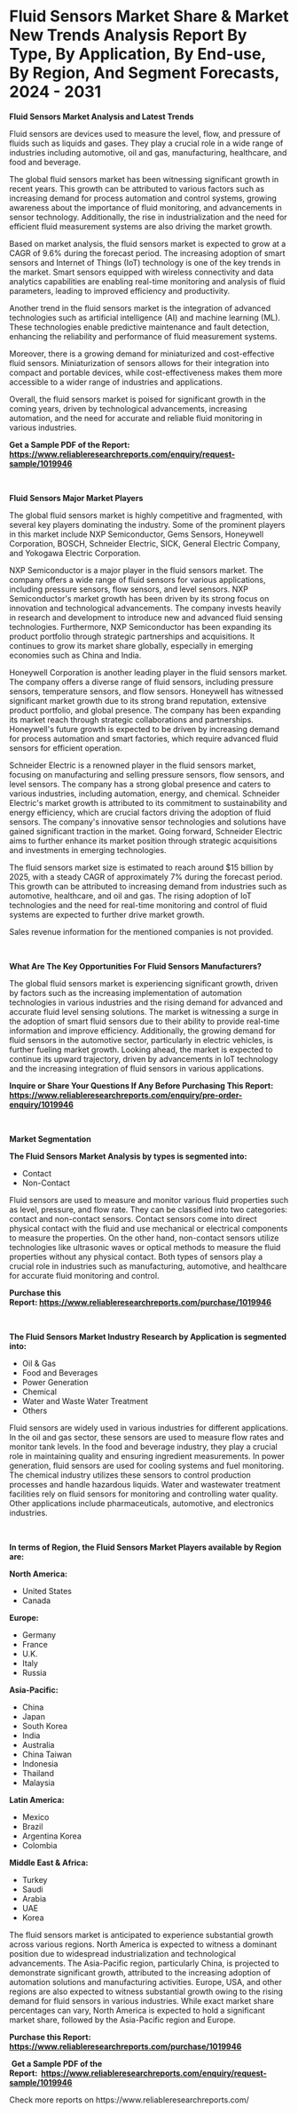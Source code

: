 <p><h1>Fluid Sensors Market Share & Market New Trends Analysis Report By Type, By Application, By End-use, By Region, And Segment Forecasts, 2024 - 2031</h1></p><p><strong>Fluid Sensors Market Analysis and Latest Trends</strong></p>
<p><p>Fluid sensors are devices used to measure the level, flow, and pressure of fluids such as liquids and gases. They play a crucial role in a wide range of industries including automotive, oil and gas, manufacturing, healthcare, and food and beverage.</p><p>The global fluid sensors market has been witnessing significant growth in recent years. This growth can be attributed to various factors such as increasing demand for process automation and control systems, growing awareness about the importance of fluid monitoring, and advancements in sensor technology. Additionally, the rise in industrialization and the need for efficient fluid measurement systems are also driving the market growth.</p><p>Based on market analysis, the fluid sensors market is expected to grow at a CAGR of 9.6% during the forecast period. The increasing adoption of smart sensors and Internet of Things (IoT) technology is one of the key trends in the market. Smart sensors equipped with wireless connectivity and data analytics capabilities are enabling real-time monitoring and analysis of fluid parameters, leading to improved efficiency and productivity.</p><p>Another trend in the fluid sensors market is the integration of advanced technologies such as artificial intelligence (AI) and machine learning (ML). These technologies enable predictive maintenance and fault detection, enhancing the reliability and performance of fluid measurement systems.</p><p>Moreover, there is a growing demand for miniaturized and cost-effective fluid sensors. Miniaturization of sensors allows for their integration into compact and portable devices, while cost-effectiveness makes them more accessible to a wider range of industries and applications.</p><p>Overall, the fluid sensors market is poised for significant growth in the coming years, driven by technological advancements, increasing automation, and the need for accurate and reliable fluid monitoring in various industries.</p></p>
<p><strong>Get a Sample PDF of the Report:&nbsp; <a href="https://www.reliableresearchreports.com/enquiry/request-sample/1019946">https://www.reliableresearchreports.com/enquiry/request-sample/1019946</a></strong></p>
<p>&nbsp;</p>
<p><strong>Fluid Sensors Major Market Players</strong></p>
<p><p>The global fluid sensors market is highly competitive and fragmented, with several key players dominating the industry. Some of the prominent players in this market include NXP Semiconductor, Gems Sensors, Honeywell Corporation, BOSCH, Schneider Electric, SICK, General Electric Company, and Yokogawa Electric Corporation. </p><p>NXP Semiconductor is a major player in the fluid sensors market. The company offers a wide range of fluid sensors for various applications, including pressure sensors, flow sensors, and level sensors. NXP Semiconductor's market growth has been driven by its strong focus on innovation and technological advancements. The company invests heavily in research and development to introduce new and advanced fluid sensing technologies. Furthermore, NXP Semiconductor has been expanding its product portfolio through strategic partnerships and acquisitions. It continues to grow its market share globally, especially in emerging economies such as China and India.</p><p>Honeywell Corporation is another leading player in the fluid sensors market. The company offers a diverse range of fluid sensors, including pressure sensors, temperature sensors, and flow sensors. Honeywell has witnessed significant market growth due to its strong brand reputation, extensive product portfolio, and global presence. The company has been expanding its market reach through strategic collaborations and partnerships. Honeywell's future growth is expected to be driven by increasing demand for process automation and smart factories, which require advanced fluid sensors for efficient operation.</p><p>Schneider Electric is a renowned player in the fluid sensors market, focusing on manufacturing and selling pressure sensors, flow sensors, and level sensors. The company has a strong global presence and caters to various industries, including automation, energy, and chemical. Schneider Electric's market growth is attributed to its commitment to sustainability and energy efficiency, which are crucial factors driving the adoption of fluid sensors. The company's innovative sensor technologies and solutions have gained significant traction in the market. Going forward, Schneider Electric aims to further enhance its market position through strategic acquisitions and investments in emerging technologies.</p><p>The fluid sensors market size is estimated to reach around $15 billion by 2025, with a steady CAGR of approximately 7% during the forecast period. This growth can be attributed to increasing demand from industries such as automotive, healthcare, and oil and gas. The rising adoption of IoT technologies and the need for real-time monitoring and control of fluid systems are expected to further drive market growth.</p><p>Sales revenue information for the mentioned companies is not provided.</p></p>
<p>&nbsp;</p>
<p><strong>What Are The Key Opportunities For Fluid Sensors Manufacturers?</strong></p>
<p><p>The global fluid sensors market is experiencing significant growth, driven by factors such as the increasing implementation of automation technologies in various industries and the rising demand for advanced and accurate fluid level sensing solutions. The market is witnessing a surge in the adoption of smart fluid sensors due to their ability to provide real-time information and improve efficiency. Additionally, the growing demand for fluid sensors in the automotive sector, particularly in electric vehicles, is further fueling market growth. Looking ahead, the market is expected to continue its upward trajectory, driven by advancements in IoT technology and the increasing integration of fluid sensors in various applications.</p></p>
<p><strong>Inquire or Share Your Questions If Any Before Purchasing This Report: <a href="https://www.reliableresearchreports.com/enquiry/pre-order-enquiry/1019946">https://www.reliableresearchreports.com/enquiry/pre-order-enquiry/1019946</a></strong></p>
<p>&nbsp;</p>
<p><strong>Market Segmentation</strong></p>
<p><strong>The Fluid Sensors Market Analysis by types is segmented into:</strong></p>
<p><ul><li>Contact</li><li>Non-Contact</li></ul></p>
<p><p>Fluid sensors are used to measure and monitor various fluid properties such as level, pressure, and flow rate. They can be classified into two categories: contact and non-contact sensors. Contact sensors come into direct physical contact with the fluid and use mechanical or electrical components to measure the properties. On the other hand, non-contact sensors utilize technologies like ultrasonic waves or optical methods to measure the fluid properties without any physical contact. Both types of sensors play a crucial role in industries such as manufacturing, automotive, and healthcare for accurate fluid monitoring and control.</p></p>
<p><strong>Purchase this Report:&nbsp;<a href="https://www.reliableresearchreports.com/purchase/1019946">https://www.reliableresearchreports.com/purchase/1019946</a></strong></p>
<p>&nbsp;</p>
<p><strong>The Fluid Sensors Market Industry Research by Application is segmented into:</strong></p>
<p><ul><li>Oil & Gas</li><li>Food and Beverages</li><li>Power Generation</li><li>Chemical</li><li>Water and Waste Water Treatment</li><li>Others</li></ul></p>
<p><p>Fluid sensors are widely used in various industries for different applications. In the oil and gas sector, these sensors are used to measure flow rates and monitor tank levels. In the food and beverage industry, they play a crucial role in maintaining quality and ensuring ingredient measurements. In power generation, fluid sensors are used for cooling systems and fuel monitoring. The chemical industry utilizes these sensors to control production processes and handle hazardous liquids. Water and wastewater treatment facilities rely on fluid sensors for monitoring and controlling water quality. Other applications include pharmaceuticals, automotive, and electronics industries.</p></p>
<p>&nbsp;</p>
<p><strong>In terms of Region, the Fluid Sensors Market Players available by Region are:</strong></p>
<p>
    <p> <strong> North America: </strong>
        <ul>
            <li>United States</li>
            <li>Canada</li>
        </ul>
        </p> 
    <p> <strong> Europe: </strong>
        <ul>
            <li>Germany</li>
            <li>France</li>
            <li>U.K.</li>
            <li>Italy</li>
            <li>Russia</li>
        </ul>
        </p> 
    <p> <strong> Asia-Pacific: </strong>
        <ul>
            <li>China</li>
            <li>Japan</li>
            <li>South Korea</li>
            <li>India</li>
            <li>Australia</li>
            <li>China Taiwan</li>
            <li>Indonesia</li>
            <li>Thailand</li>
            <li>Malaysia</li>
        </ul>
        </p> 
    <p> <strong> Latin America: </strong>
        <ul>
            <li>Mexico</li>
            <li>Brazil</li>
            <li>Argentina Korea</li>
            <li>Colombia</li>
        </ul>
        </p> 
    <p> <strong> Middle East & Africa: </strong>
        <ul>
            <li>Turkey</li>
            <li>Saudi</li>
            <li>Arabia</li>
            <li>UAE</li>
            <li>Korea</li>
        </ul>
    </p>
    </p>
<p><p>The fluid sensors market is anticipated to experience substantial growth across various regions. North America is expected to witness a dominant position due to widespread industrialization and technological advancements. The Asia-Pacific region, particularly China, is projected to demonstrate significant growth, attributed to the increasing adoption of automation solutions and manufacturing activities. Europe, USA, and other regions are also expected to witness substantial growth owing to the rising demand for fluid sensors in various industries. While exact market share percentages can vary, North America is expected to hold a significant market share, followed by the Asia-Pacific region and Europe.</p></p>
<p><strong>Purchase this Report: <a href="https://www.reliableresearchreports.com/purchase/1019946">https://www.reliableresearchreports.com/purchase/1019946</a></strong></p>
<p>&nbsp;<strong>Get a Sample PDF of the Report:&nbsp;&nbsp;<a href="https://www.reliableresearchreports.com/enquiry/request-sample/1019946">https://www.reliableresearchreports.com/enquiry/request-sample/1019946</a></strong></p>
<p><strong></strong></p>
<p>Check more reports on https://www.reliableresearchreports.com/</p>